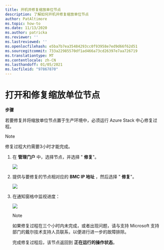 ```yaml
---
title: 开机并修复缩放单位节点
description: 了解如何开机并修复缩放单位节点
author: PatAltimore
ms.topic: how-to
ms.date: 11/13/2020
ms.author: patricka
ms.reviewer: ''
ms.lastreviewed: ''
ms.openlocfilehash: e5ba7b7ea35484293cc0f93958e7ed9d66f62d51
ms.sourcegitcommit: 733a22985570df1ad466a73cd26397e7aa726719
ms.translationtype: MT
ms.contentlocale: zh-CN
ms.lasthandoff: 01/05/2021
ms.locfileid: "97867870"
---
```

# <a name="powering-on-and-repairing-a-scale-unit-node"></a>打开和修复缩放单位节点

**步骤**

若要修复并将缩放单位节点置于生产环境中，必须运行 Azure Stack 中心修复过程。

> [!NOTE]
> 修复过程大约需要3小时才能完成。

1.  在 **管理门户** 中，选择节点，并选择 " **修复**"。

    ![](media/image-52.png)

1.  提供与要修复的节点相对应的 **BMC IP 地址** ，然后选择 " **修复**"。

    ![](media/image-53.png)

1.  在通知窗格中监视进度：

    ![](media/image-54.png)
    
    
    > [!NOTE]
    > 如果修复过程在三个小时内未完成，或者出现问题，请与支持 Microsoft 支持部门的戴尔技术支持人员联系，以便进行进一步的故障排除。
    
    完成修复过程后，该节点返回到 **正在运行的操作状态**。
    
